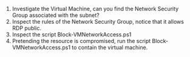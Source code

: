 1. Investigate the Virtual Machine, can you find the Network Security Group associated with the subnet?
2. Inspect the rules of the Network Security Group, notice that it allows RDP public.
3. Inspect the script Block-VMNetworkAccess.ps1
4. Pretending the resource is compromised, run the script Block-VMNetworkAccess.ps1 to contain the virtual machine.